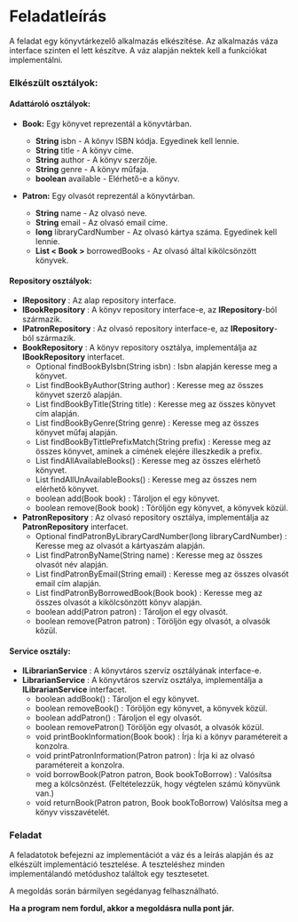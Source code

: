 # Feladatleírás

A feladat egy könyvtárkezelő alkalmazás elkészítése. Az alkalmazás váza interface szinten el lett készítve.
A váz alapján nektek kell a funkciókat implementálni. 

### Elkészült osztályok:
#### Adattároló  osztályok:
- **Book:** Egy könyvet reprezentál a könyvtárban.
  - **String** isbn - A könyv ISBN kódja. Egyedinek kell lennie.
  - **String** title - A könyv címe.
  - **String** author - A könyv szerzője.
  - **String** genre - A könyv műfaja.
  - **boolean** available - Elérhető-e a könyv.

- **Patron:** Egy olvasót reprezentál a könyvtárban.
  - **String** name - Az olvasó neve.
  - **String** email - Az olvasó email címe.
  - **long** libraryCardNumber - Az olvasó kártya száma. Egyedinek kell lennie.
  - **List < Book >** borrowedBooks - Az olvasó által kikölcsönzött könyvek.

#### Repository osztályok:

- **IRepository** : Az alap repository interface.
- **IBookRepository** : A könyv repository interface-e, az **IRepository**-ból származik.
- **IPatronRepository** : Az olvasó repository interface-e, az **IRepository**-ból származik.
- **BookRepository** : A könyv repository osztálya, implementálja az **IBookRepository** interfacet.
  - Optional<Book> findBookByIsbn(String isbn) : Isbn alapján keresse meg a könyvet.
  - List<Book> findBookByAuthor(String author) : Keresse meg az összes könyvet szerző alapján.
  - List<Book> findBookByTitle(String title) : Keresse meg az összes könyvet cím alapján.
  - List<Book> findBookByGenre(String genre) : Keresse meg az összes könyvet műfaj alapján.
  - List<Book> findBookByTittlePrefixMatch(String prefix) : Keresse meg az összes könyvet, aminek a címének elejére illeszkedik a prefix.
  - List<Book> findAllAvailableBooks() : Keresse meg az összes elérhető könyvet.
  - List<Book> findAllUnAvailableBooks() : Keresse meg az összes nem elérhető könyvet.
  - boolean add(Book book) : Tároljon el egy könyvet.
  - boolean remove(Book book) : Töröljön egy könyvet, a könyvek közül.
- **PatronRepository** : Az olvasó repository osztálya, implementálja az **PatronRepository** interfacet.
  - Optional<Patron> findPatronByLibraryCardNumber(long libraryCardNumber) : Keresse meg az olvasót a kártyaszám alapján.
  - List<Patron> findPatronByName(String name) : Keresse meg az összes olvasót név alapján.
  - List<Patron> findPatronByEmail(String email) : Keresse meg az összes olvasót email cím alapján.
  - List<Patron> findPatronByBorrowedBook(Book book) : Keresse meg az összes olvasót a kikölcsönzött könyv alapján.
  - boolean add(Patron patron) : Tároljon el egy olvasót.
  - boolean remove(Patron patron) : Töröljön egy olvasót, a olvasók közül.

#### Service osztály:
- **ILibrarianService** : A könyvtáros szervíz osztályának interface-e.
- **LibrarianService** : A könyvtáros szervíz osztálya, implementálja a **ILibrarianService** interfacet.
  - boolean addBook() : Tároljon el egy könyvet.
  - boolean removeBook() : Töröljön egy könyvet, a könyvek közül.
  - boolean addPatron() : Tároljon el egy olvasót.
  - boolean removePatron() Töröljön egy olvasót, a olvasók közül.
  - void printBookInformation(Book book) : Írja ki a könyv paramétereit a konzolra.
  - void printPatronInformation(Patron patron) : Írja ki az olvasó paramétereit a konzolra.
  - void borrowBook(Patron patron, Book bookToBorrow) : Valósítsa meg a kölcsönzést. (Feltételezzük, hogy végtelen számú könyvünk van.)
  - void returnBook(Patron patron, Book bookToBorrow) Valósítsa meg a könyv visszavételét.

### Feladat
A feladatotok befejezni az implementációt a váz és a leírás alapján és az elkészült implementáció tesztelése. A teszteléshez minden implementálandó metódushoz találtok egy tesztesetet.

A megoldás során bármilyen segédanyag felhasználható. 

**Ha a program nem fordul, akkor a megoldásra nulla pont jár.**